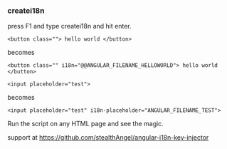 


### createi18n

press F1 and type createi18n and hit enter.

`<button class="">
hello world
</button>`

becomes

`<button class="" i18n="@@ANGULAR_FILENAME_HELLOWORLD">
hello world
</button>`

`<input placeholder="test">`

becomes 

`<input placeholder="test" i18n-placeholder="ANGULAR_FILENAME_TEST">`

Run the script on any HTML page and see the magic.

support at https://github.com/stealthAngel/angular-i18n-key-injector